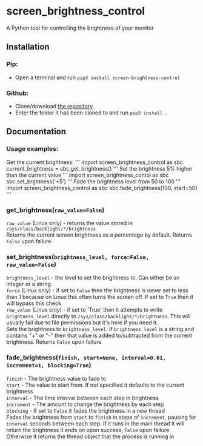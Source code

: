 # screen_brightness_control
A Python tool for controlling the brightness of your monitor

## Installation
### Pip:
* Open a terminal and run `pip3 install screen-brightness-control`

### Github:
* Clone/download [the repository](https://github.com/Crozzers/screen_brightness_control)
* Enter the folder it has been cloned to and run `pip3 install .`

## Documentation
### Usage examples:
Get the current brightness:
'''
import screen_brightness_control as sbc
current_brightness = sbc.get_brightness()
'''
Set the brightness 5% higher than the current value
'''
import screen_brightness_contol as sbc
sbc.set_brghtness('+5')
'''
Fade the brightness level from 50 to 100
'''
import screen_brightness_control as sbc
sbc.fade_brightness(100, start=50)
'''

### get_brightness(`raw_value=False`)
`raw_value` (Linux only) - returns the value stored in `/sys/class/backlight/*/brightness`  
Returns the current screen brightness as a percentage by default.
Returns `False` upon failure  

### set_brightness(`brightness_level, force=False, raw_value=False`)
`brightness_level` - the level to set the brightness to. Can either be an integer or a string.  
`force` (Linux only) - if set to `False` then the brightness is never set to less than 1 because on Linux this often turns the screen off. If set to `True` then it will bypass this check  
`raw_value` (Linux only) - if set to 'True' then it attempts to write `brightness_level` directly to `/sys/class/backlight/*/brightness`. This will usually fail due to file permissions but it's here if you need it.  
Sets the brightness to `brightness_level`. If `brightness_level` is a string and contains "+" or "-" then that value is added to/subtracted from the current brightness.
Returns `False` upon failure

### fade_brightness(`finish, start=None, interval=0.01, increment=1, blocking=True`)
`finish` - The brightness value to fade to  
`start` - The value to start from. If not specified it defaults to the current brightness  
`interval` - The time interval between each step in brightness  
`increment` - The amount to change the brightness by each step  
`blocking` - If set to `False` it fades the brightness in a new thread  
Fades the brightness from `start` to `finish` in steps of `increment`, pausing for `interval` seconds between each step.
If it runs in the main thread it will return the brightness it ends on upon success, `False` upon failure. Otherwise it returns the thread object that the process is running in

